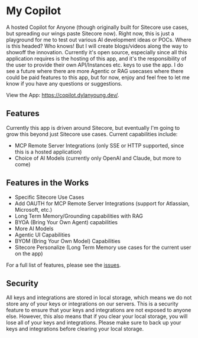 # My Copilot

A hosted Copilot for Anyone (though originally built for Sitecore use cases, but spreading our wings paste Sitecore now). Right now, this is just a playground for me to test out various AI development ideas or POCs. Where is this headed? Who knows! But I will create blogs/videos along the way to showoff the innovation. Currently it's open source, especially since all this application requires is the hosting of this app, and it's the responsibility of the user to provide their own API/Instances etc. keys to use the app. I do see a future where there are more Agentic or RAG usecases where there could be paid features to this app, but for now, enjoy and feel free to let me know if you have any questions or suggestions.

View the App: https://copilot.dylanyoung.dev/.

## Features

Currently this app is driven around Sitecore, but eventually I'm going to grow this beyond just Sitecore use cases. Current capabilities include:

- MCP Remote Server Integrations (only SSE or HTTP supported, since this is a hosted application)
- Choice of AI Models (currently only OpenAI and Claude, but more to come)

## Features in the Works

- Specific Sitecore Use Cases
- Add OAUTH for MCP Remote Server Integrations (support for Atlassian, Microsoft, etc.)
- Long Term Memory/Grounding capabilities with RAG
- BYOA (Bring Your Own Agent) capabilities
- More AI Models
- Agentic UI Capabilities
- BYOM (Bring Your Own Model) Capabilities
- Sitecore Personalize (Long Term Memory use cases for the current user on the app)

For a full list of features, please see the [issues](https://github.com/dylanyoung-dev/sitecore-copilot/issues).

## Security

All keys and integrations are stored in local storage, which means we do not store any of your keys or integrations on our servers. This is a security feature to ensure that your keys and integrations are not exposed to anyone else. However, this also means that if you clear your local storage, you will lose all of your keys and integrations. Please make sure to back up your keys and integrations before clearing your local storage.
